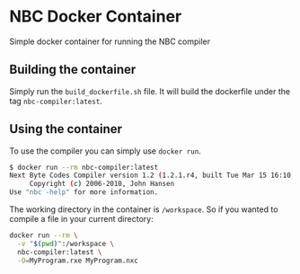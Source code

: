 # NBC Docker Container

Simple docker container for running the NBC compiler

## Building the container

Simply run the `build_dockerfile.sh` file. It will build the dockerfile under
the tag `nbc-compiler:latest`.

## Using the container

To use the compiler you can simply use `docker run`.

```sh
$ docker run --rm nbc-compiler:latest 
Next Byte Codes Compiler version 1.2 (1.2.1.r4, built Tue Mar 15 16:10:49 CDT 2011)
     Copyright (c) 2006-2010, John Hansen
Use "nbc -help" for more information.
```

The working directory in the container is `/workspace`. So if you wanted to
compile a file in your current directory:

```sh
docker run --rm \
  -v "$(pwd)":/workspace \
  nbc-compiler:latest \
  -O=MyProgram.rxe MyProgram.nxc
```
